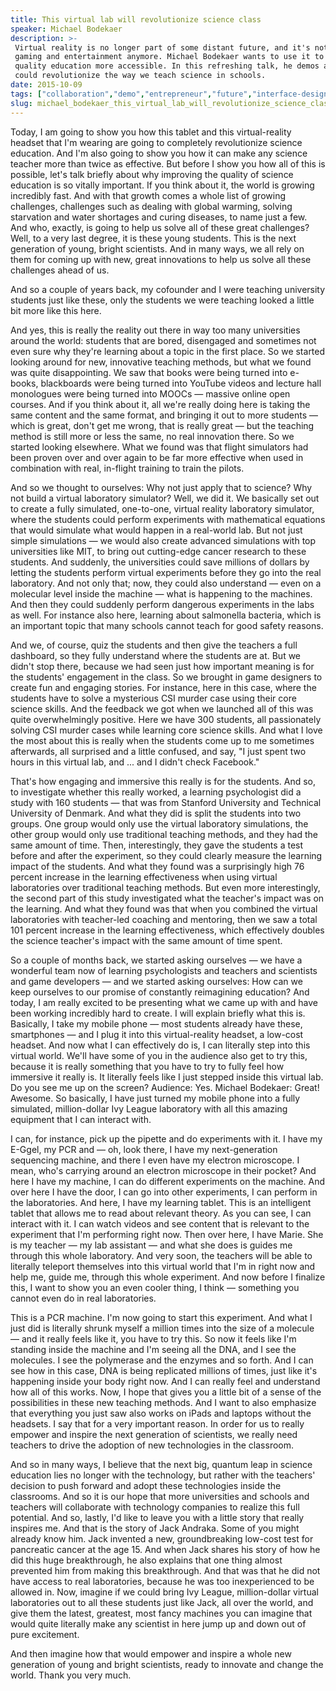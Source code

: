 ```yaml
---
title: This virtual lab will revolutionize science class
speaker: Michael Bodekaer
description: >-
 Virtual reality is no longer part of some distant future, and it's not just for
 gaming and entertainment anymore. Michael Bodekaer wants to use it to make
 quality education more accessible. In this refreshing talk, he demos an idea that
 could revolutionize the way we teach science in schools.
date: 2015-10-09
tags: ["collaboration","demo","entrepreneur","future","interface-design","innovation","invention","potential","product-design","technology","science","visualizations","tedx","virtual-reality","education"]
slug: michael_bodekaer_this_virtual_lab_will_revolutionize_science_class
---
```


Today, I am going to show you how this tablet and this virtual-reality headset that I'm
wearing are going to completely revolutionize science education. And I'm also going to
show you how it can make any science teacher more than twice as effective. But before I
show you how all of this is possible, let's talk briefly about why improving the quality
of science education is so vitally important. If you think about it, the world is growing
incredibly fast. And with that growth comes a whole list of growing challenges, challenges
such as dealing with global warming, solving starvation and water shortages and curing
diseases, to name just a few. And who, exactly, is going to help us solve all of these
great challenges? Well, to a very last degree, it is these young students. This is the
next generation of young, bright scientists. And in many ways, we all rely on them for
coming up with new, great innovations to help us solve all these challenges ahead of
us.

And so a couple of years back, my cofounder and I were teaching university students just
like these, only the students we were teaching looked a little bit more like this
here.

And yes, this is really the reality out there in way too many universities around the
world: students that are bored, disengaged and sometimes not even sure why they're
learning about a topic in the first place. So we started looking around for new, innovative
teaching methods, but what we found was quite disappointing. We saw that books were being
turned into e-books, blackboards were being turned into YouTube videos and lecture hall
monologues were being turned into MOOCs — massive online open courses. And if you think
about it, all we're really doing here is taking the same content and the same format, and
bringing it out to more students — which is great, don't get me wrong, that is really
great — but the teaching method is still more or less the same, no real innovation
there. So we started looking elsewhere. What we found was that flight simulators had been
proven over and over again to be far more effective when used in combination with real,
in-flight training to train the pilots.

And so we thought to ourselves: Why not just apply that to science? Why not build a
virtual laboratory simulator? Well, we did it. We basically set out to create a fully
simulated, one-to-one, virtual reality laboratory simulator, where the students could
perform experiments with mathematical equations that would simulate what would happen in a
real-world lab. But not just simple simulations — we would also create advanced
simulations with top universities like MIT, to bring out cutting-edge cancer research to
these students. And suddenly, the universities could save millions of dollars by letting
the students perform virtual experiments before they go into the real laboratory. And not
only that; now, they could also understand — even on a molecular level inside the machine
— what is happening to the machines. And then they could suddenly perform dangerous
experiments in the labs as well. For instance also here, learning about salmonella
bacteria, which is an important topic that many schools cannot teach for good safety
reasons.

And we, of course, quiz the students and then give the teachers a full dashboard, so they
fully understand where the students are at. But we didn't stop there, because we had seen
just how important meaning is for the students' engagement in the class. So we brought in
game designers to create fun and engaging stories. For instance, here in this case, where
the students have to solve a mysterious CSI murder case using their core science
skills. And the feedback we got when we launched all of this was quite overwhelmingly
positive. Here we have 300 students, all passionately solving CSI murder cases while
learning core science skills. And what I love the most about this is really when the
students come up to me sometimes afterwards, all surprised and a little confused, and say,
"I just spent two hours in this virtual lab, and ... and I didn't check
Facebook."

That's how engaging and immersive this really is for the students. And so, to investigate
whether this really worked, a learning psychologist did a study with 160 students — that
was from Stanford University and Technical University of Denmark. And what they did is
split the students into two groups. One group would only use the virtual laboratory
simulations, the other group would only use traditional teaching methods, and they had the
same amount of time. Then, interestingly, they gave the students a test before and after
the experiment, so they could clearly measure the learning impact of the students. And
what they found was a surprisingly high 76 percent increase in the learning effectiveness
when using virtual laboratories over traditional teaching methods. But even more
interestingly, the second part of this study investigated what the teacher's impact was on
the learning. And what they found was that when you combined the virtual laboratories with
teacher-led coaching and mentoring, then we saw a total 101 percent increase in the
learning effectiveness, which effectively doubles the science teacher's impact with the
same amount of time spent.

So a couple of months back, we started asking ourselves — we have a wonderful team now of
learning psychologists and teachers and scientists and game developers — and we started
asking ourselves: How can we keep ourselves to our promise of constantly reimagining
education? And today, I am really excited to be presenting what we came up with and have
been working incredibly hard to create. I will explain briefly what this is. Basically, I
take my mobile phone — most students already have these, smartphones — and I plug it into
this virtual-reality headset, a low-cost headset. And now what I can effectively do is, I
can literally step into this virtual world. We'll have some of you in the audience also
get to try this, because it is really something that you have to try to fully feel how
immersive it really is. It literally feels like I just stepped inside this virtual lab. Do
you see me up on the screen? Audience: Yes. Michael Bodekaer: Great! Awesome. So basically, I
have just turned my mobile phone into a fully simulated, million-dollar Ivy League
laboratory with all this amazing equipment that I can interact with.

I can, for instance, pick up the pipette and do experiments with it. I have my E-Ggel, my
PCR and — oh, look there, I have my next-generation sequencing machine, and there I even
have my electron microscope. I mean, who's carrying around an electron microscope in their
pocket? And here I have my machine, I can do different experiments on the machine. And
over here I have the door, I can go into other experiments, I can perform in the
laboratories. And here, I have my learning tablet. This is an intelligent tablet that
allows me to read about relevant theory. As you can see, I can interact with it. I can
watch videos and see content that is relevant to the experiment that I'm performing right
now. Then over here, I have Marie. She is my teacher — my lab assistant — and what she
does is guides me through this whole laboratory. And very soon, the teachers will be able
to literally teleport themselves into this virtual world that I'm in right now and help
me, guide me, through this whole experiment. And now before I finalize this, I want to show
you an even cooler thing, I think — something you cannot even do in real
laboratories.

This is a PCR machine. I'm now going to start this experiment. And what I just did is
literally shrunk myself a million times into the size of a molecule — and it really feels
like it, you have to try this. So now it feels like I'm standing inside the machine and
I'm seeing all the DNA, and I see the molecules. I see the polymerase and the enzymes and
so forth. And I can see how in this case, DNA is being replicated millions of times, just
like it's happening inside your body right now. And I can really feel and understand how
all of this works. Now, I hope that gives you a little bit of a sense of the possibilities
in these new teaching methods. And I want to also emphasize that everything you just saw
also works on iPads and laptops without the headsets. I say that for a very important
reason. In order for us to really empower and inspire the next generation of scientists,
we really need teachers to drive the adoption of new technologies in the
classroom.

And so in many ways, I believe that the next big, quantum leap in science education lies
no longer with the technology, but rather with the teachers' decision to push forward and
adopt these technologies inside the classrooms. And so it is our hope that more
universities and schools and teachers will collaborate with technology companies to
realize this full potential. And so, lastly, I'd like to leave you with a little story that
really inspires me. And that is the story of Jack Andraka. Some of you might already know
him. Jack invented a new, groundbreaking low-cost test for pancreatic cancer at the age
15. And when Jack shares his story of how he did this huge breakthrough, he also explains
that one thing almost prevented him from making this breakthrough. And that was that he
did not have access to real laboratories, because he was too inexperienced to be allowed
in. Now, imagine if we could bring Ivy League, million-dollar virtual laboratories out to
all these students just like Jack, all over the world, and give them the latest, greatest,
most fancy machines you can imagine that would quite literally make any scientist in here
jump up and down out of pure excitement.

And then imagine how that would empower and inspire a whole new generation of young and
bright scientists, ready to innovate and change the world. Thank you very
much.

<!--
ad_duration=3.33
comment_count=80
event="TEDxCERN"
external_start_time=0
has_talk_citation=1
intro_duration=11.82
is_subtitle_required="False"
is_talk_featured="True"
language="en"
language_swap="False"
native_language="en"
number_of_related_talks=6
number_of_speakers=1
number_of_subtitled_videos=24
number_of_tags=15
number_of_talk_download_languages=24
number_of_talk_more_resources=0
number_of_talk_recommendations=1
number_of_talks_take_actions=1
post_ad_duration=0.83
published_timestamp="2016-05-06 15:14:47"
recording_date="2015-10-09"
speaker_description="Entrepreneur"
speaker_is_published=1
speaker_name="Michael Bodekaer"
talk_more_resources=[]
talk_name="This virtual lab will revolutionize science class"
talk_recommendations_blurb="Check out reading recommendations curated by Michael Bodekaer."
talks_tags=["collaboration","demo","entrepreneur","future","interface-design","innovation","invention","potential","product-design","technology","science","visualizations","tedx","virtual-reality","education"]
url_audio="https://download.ted.com/talks/MichaelBodekaer_2015X.mp3?apikey=acme-roadrunner"
url_photo_speaker="https://pe.tedcdn.com/images/ted/3ad7dd0727fa155a8bfb2ca0ec7e032bff3c6c8f_254x191.jpg"
url_photo_talk="https://s3.amazonaws.com/talkstar-photos/uploads/fdbc019c-dc35-40a0-b301-af704f21fc1c/MichaelBodekaer_2015X-embed.jpg"
url_webpage="https://www.ted.com/talks/michael_bodekaer_this_virtual_lab_will_revolutionize_science_class"
video_type_name="TEDx Talk"
-->